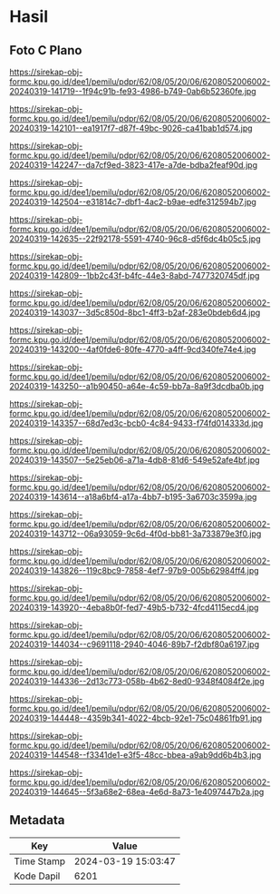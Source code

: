 # Hasil

## Foto C Plano

https://sirekap-obj-formc.kpu.go.id/dee1/pemilu/pdpr/62/08/05/20/06/6208052006002-20240319-141719--1f94c91b-fe93-4986-b749-0ab6b52360fe.jpg

https://sirekap-obj-formc.kpu.go.id/dee1/pemilu/pdpr/62/08/05/20/06/6208052006002-20240319-142101--ea1917f7-d87f-49bc-9026-ca41bab1d574.jpg

https://sirekap-obj-formc.kpu.go.id/dee1/pemilu/pdpr/62/08/05/20/06/6208052006002-20240319-142247--da7cf9ed-3823-417e-a7de-bdba2feaf90d.jpg

https://sirekap-obj-formc.kpu.go.id/dee1/pemilu/pdpr/62/08/05/20/06/6208052006002-20240319-142504--e31814c7-dbf1-4ac2-b9ae-edfe312594b7.jpg

https://sirekap-obj-formc.kpu.go.id/dee1/pemilu/pdpr/62/08/05/20/06/6208052006002-20240319-142635--22f92178-5591-4740-96c8-d5f6dc4b05c5.jpg

https://sirekap-obj-formc.kpu.go.id/dee1/pemilu/pdpr/62/08/05/20/06/6208052006002-20240319-142809--1bb2c43f-b4fc-44e3-8abd-7477320745df.jpg

https://sirekap-obj-formc.kpu.go.id/dee1/pemilu/pdpr/62/08/05/20/06/6208052006002-20240319-143037--3d5c850d-8bc1-4ff3-b2af-283e0bdeb6d4.jpg

https://sirekap-obj-formc.kpu.go.id/dee1/pemilu/pdpr/62/08/05/20/06/6208052006002-20240319-143200--4af0fde6-80fe-4770-a4ff-9cd340fe74e4.jpg

https://sirekap-obj-formc.kpu.go.id/dee1/pemilu/pdpr/62/08/05/20/06/6208052006002-20240319-143250--a1b90450-a64e-4c59-bb7a-8a9f3dcdba0b.jpg

https://sirekap-obj-formc.kpu.go.id/dee1/pemilu/pdpr/62/08/05/20/06/6208052006002-20240319-143357--68d7ed3c-bcb0-4c84-9433-f74fd014333d.jpg

https://sirekap-obj-formc.kpu.go.id/dee1/pemilu/pdpr/62/08/05/20/06/6208052006002-20240319-143507--5e25eb06-a71a-4db8-81d6-549e52afe4bf.jpg

https://sirekap-obj-formc.kpu.go.id/dee1/pemilu/pdpr/62/08/05/20/06/6208052006002-20240319-143614--a18a6bf4-a17a-4bb7-b195-3a6703c3599a.jpg

https://sirekap-obj-formc.kpu.go.id/dee1/pemilu/pdpr/62/08/05/20/06/6208052006002-20240319-143712--06a93059-9c6d-4f0d-bb81-3a733879e3f0.jpg

https://sirekap-obj-formc.kpu.go.id/dee1/pemilu/pdpr/62/08/05/20/06/6208052006002-20240319-143826--119c8bc9-7858-4ef7-97b9-005b62984ff4.jpg

https://sirekap-obj-formc.kpu.go.id/dee1/pemilu/pdpr/62/08/05/20/06/6208052006002-20240319-143920--4eba8b0f-fed7-49b5-b732-4fcd4115ecd4.jpg

https://sirekap-obj-formc.kpu.go.id/dee1/pemilu/pdpr/62/08/05/20/06/6208052006002-20240319-144034--c9691118-2940-4046-89b7-f2dbf80a6197.jpg

https://sirekap-obj-formc.kpu.go.id/dee1/pemilu/pdpr/62/08/05/20/06/6208052006002-20240319-144336--2d13c773-058b-4b62-8ed0-9348f4084f2e.jpg

https://sirekap-obj-formc.kpu.go.id/dee1/pemilu/pdpr/62/08/05/20/06/6208052006002-20240319-144448--4359b341-4022-4bcb-92e1-75c04861fb91.jpg

https://sirekap-obj-formc.kpu.go.id/dee1/pemilu/pdpr/62/08/05/20/06/6208052006002-20240319-144548--f3341de1-e3f5-48cc-bbea-a9ab9dd6b4b3.jpg

https://sirekap-obj-formc.kpu.go.id/dee1/pemilu/pdpr/62/08/05/20/06/6208052006002-20240319-144645--5f3a68e2-68ea-4e6d-8a73-1e4097447b2a.jpg


## Metadata

| Key        | Value               |
| ---------- | ------------------- |
| Time Stamp | 2024-03-19 15:03:47 |
| Kode Dapil | 6201                |



